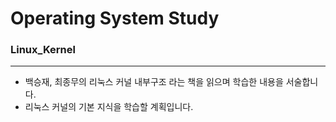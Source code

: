 # Operating System Study
### Linux_Kernel
---
* 백승재, 최종무의 리눅스 커널 내부구조 라는 책을 읽으며 학습한 내용을 서술합니다.
* 리눅스 커널의 기본 지식을 학습할 계획입니다.